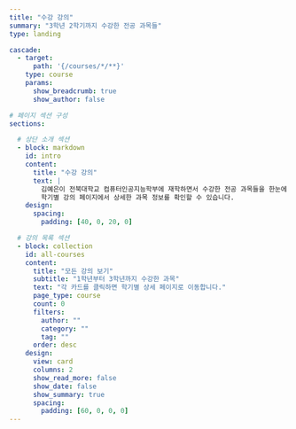 ```yaml
---
title: "수강 강의"
summary: "3학년 2학기까지 수강한 전공 과목들"
type: landing

cascade:
  - target:
      path: '{/courses/*/**}'
    type: course
    params:
      show_breadcrumb: true
      show_author: false

# 페이지 섹션 구성
sections:

  # 상단 소개 섹션
  - block: markdown
    id: intro
    content:
      title: "수강 강의"
      text: |
        김예은이 전북대학교 컴퓨터인공지능학부에 재학하면서 수강한 전공 과목들을 한눈에 볼 수 있습니다.
        학기별 강의 페이지에서 상세한 과목 정보를 확인할 수 있습니다.
    design:
      spacing:
        padding: [40, 0, 20, 0]

  # 강의 목록 섹션
  - block: collection
    id: all-courses
    content:
      title: "모든 강의 보기"
      subtitle: "1학년부터 3학년까지 수강한 과목"
      text: "각 카드를 클릭하면 학기별 상세 페이지로 이동합니다."
      page_type: course
      count: 0
      filters:
        author: ""
        category: ""
        tag: ""
      order: desc
    design:
      view: card
      columns: 2
      show_read_more: false
      show_date: false
      show_summary: true
      spacing:
        padding: [60, 0, 0, 0]
---
```

